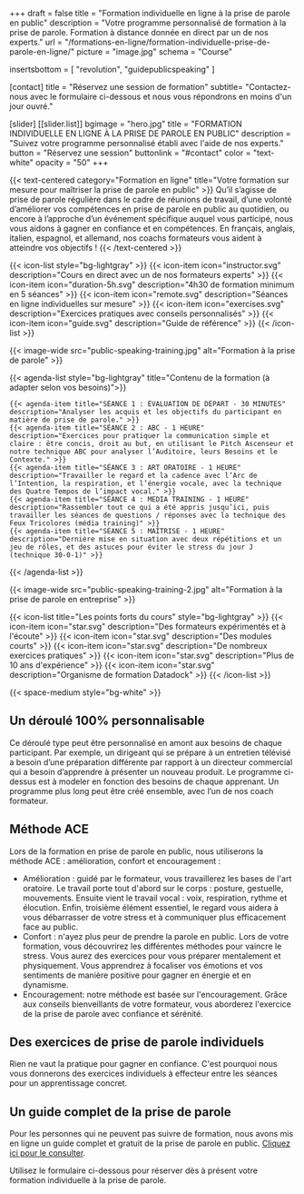 +++
draft		= false
title		= "Formation individuelle en ligne à la prise de parole en public"
description = "Votre programme personnalisé de formation à la prise de parole. Formation à distance donnée en direct par un de nos experts."
url	 		= "/formations-en-ligne/formation-individuelle-prise-de-parole-en-ligne/"
picture		= "image.jpg"
schema		= "Course"

insertsbottom = [ "revolution", "guidepublicspeaking" ]

[contact]
	title	= "Réservez une session de formation"
	subtitle= "Contactez-nous avec le formulaire ci-dessous et nous vous répondrons en moins d'un jour ouvré."
	
[slider]
	[[slider.list]]
		bgimage		= "hero.jpg"
		title		= "FORMATION INDIVIDUELLE EN LIGNE À LA PRISE DE PAROLE EN PUBLIC"
		description	= "Suivez votre programme personnalisé établi avec l'aide de nos experts."
		button		= "Réservez une session"
		buttonlink	= "#contact"
		color		= "text-white" 
		opacity		= "50"
+++  

{{< text-centered category="Formation en ligne" title="Votre formation sur mesure pour maîtriser la prise de parole en public" >}}
Qu’il s’agisse de prise de parole régulière dans le cadre de réunions de travail, d’une volonté d’améliorer vos compétences en prise de parole en public au quotidien, ou encore à l’approche d’un événement spécifique auquel vous participé, nous vous aidons à gagner en confiance et en compétences. En français, anglais, italien, espagnol, et allemand, nos coachs formateurs vous aident à atteindre vos objectifs !
{{< /text-centered >}}
 
{{< icon-list style="bg-lightgray" >}}
	{{< icon-item icon="instructor.svg" description="Cours en direct avec un de nos formateurs experts" >}}
	{{< icon-item icon="duration-5h.svg" description="4h30 de formation minimum en 5 séances" >}}
	{{< icon-item icon="remote.svg" description="Séances en ligne individuelles sur mesure" >}}
	{{< icon-item icon="exercises.svg" description="Exercices pratiques avec conseils personnalisés" >}}
	{{< icon-item icon="guide.svg" description="Guide de référence" >}}
{{< /icon-list >}}

{{< image-wide src="public-speaking-training.jpg" alt="Formation à la prise de parole" >}}

{{< agenda-list style="bg-lightgray" title="Contenu de la formation (à adapter selon vos besoins)">}}

	{{< agenda-item title="SÉANCE 1 : ÉVALUATION DE DÉPART - 30 MINUTES" description="Analyser les acquis et les objectifs du participant en matière de prise de parole." >}}
	{{< agenda-item title="SÉANCE 2 : ABC - 1 HEURE" description="Exercices pour pratiquer la communication simple et claire : être concis, droit au but, en utilisant le Pitch Ascenseur et notre technique ABC pour analyser l’Auditoire, leurs Besoins et le Contexte." >}}
	{{< agenda-item title="SÉANCE 3 : ART ORATOIRE - 1 HEURE" description="Travailler le regard et la cadence avec l’Arc de l’Intention, la respiration, et l’énergie vocale, avec la technique des Quatre Tempos de l’impact vocal." >}}
	{{< agenda-item title="SÉANCE 4 : MEDIA TRAINING - 1 HEURE" description="Rassembler tout ce qui a été appris jusqu’ici, puis travailler les séances de questions / réponses avec la technique des Feux Tricolores (média training)" >}}
	{{< agenda-item title="SÉANCE 5 : MAÎTRISE - 1 HEURE" description="Dernière mise en situation avec deux répétitions et un jeu de rôles, et des astuces pour éviter le stress du jour J (technique 30-0-1)" >}}
{{< /agenda-list >}}

{{< image-wide src="public-speaking-training-2.jpg" alt="Formation à la prise de parole en entreprise" >}}

{{< icon-list title="Les points forts du cours" style="bg-lightgray" >}}
	{{< icon-item icon="star.svg" description="Des formateurs expérimentés et à l'écoute" >}}
	{{< icon-item icon="star.svg" description="Des modules courts" >}}
	{{< icon-item icon="star.svg" description="De nombreux exercices pratiques" >}}
	{{< icon-item icon="star.svg" description="Plus de 10 ans d'expérience" >}}
	{{< icon-item icon="star.svg" description="Organisme de formation Datadock" >}}
{{< /icon-list >}}

{{< space-medium style="bg-white" >}}

## Un déroulé 100% personnalisable
Ce déroulé type peut être personnalisé en amont aux besoins de chaque participant. Par exemple, un dirigeant qui se prépare à un entretien télévisé a besoin d’une préparation différente par rapport à un directeur commercial qui a besoin d’apprendre à présenter un nouveau produit. Le programme ci-dessus est à modeler en fonction des besoins de chaque apprenant. Un programme plus long peut être créé ensemble, avec l’un de nos coach formateur. 

## Méthode ACE
Lors de la formation en prise de parole en public, nous utiliserons la méthode ACE : amélioration, confort et encouragement :

- Amélioration : guidé par le formateur, vous travaillerez les bases de l'art oratoire. Le travail porte tout d'abord sur le corps : posture, gestuelle, mouvements. Ensuite vient le travail vocal : voix, respiration, rythme et élocution. Enfin, troisième élément essentiel, le regard vous aidera à vous débarrasser de votre stress et à communiquer plus efficacement face au public.
- Confort : n'ayez plus peur de prendre la parole en public. Lors de votre formation, vous découvrirez les différentes méthodes pour vaincre le stress. Vous aurez des exercices pour vous préparer mentalement et physiquement. Vous apprendrez à focaliser vos émotions et vos sentiments de manière positive pour gagner en énergie et en dynamisme.
- Encouragement: notre méthode est basée sur l'encouragement. Grâce aux conseils bienveillants de votre formateur, vous aborderez l'exercice de la prise de parole avec confiance et sérénité. 

## Des exercices de prise de parole individuels
Rien ne vaut la pratique pour gagner en confiance. C'est pourquoi nous vous donnerons des exercices individuels à effecteur entre les séances pour un apprentissage concret.

## Un guide complet de la prise de parole
Pour les personnes qui ne peuvent pas suivre de formation, nous avons mis en ligne un guide complet et gratuit de la prise de parole en public. [Cliquez ici pour le consulter](/guide-ultime-prise-de-parole-en-public/).

Utilisez le formulaire ci-dessous pour réserver dès à présent votre formation individuelle à la prise de parole.
